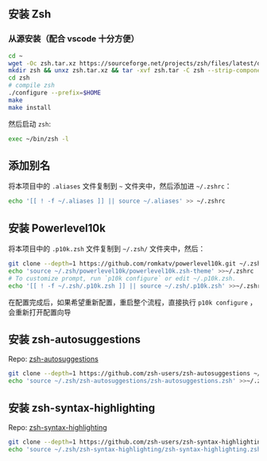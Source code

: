 ## 安装 Zsh

### 从源安装（配合 vscode 十分方便）

```bash
cd ~
wget -Oc zsh.tar.xz https://sourceforge.net/projects/zsh/files/latest/download
mkdir zsh && unxz zsh.tar.xz && tar -xvf zsh.tar -C zsh --strip-components 1
cd zsh
# compile zsh
./configure --prefix=$HOME
make
make install
```

然后启动 `zsh`:

```bash
exec ~/bin/zsh -l
```

## 添加别名

将本项目中的 `.aliases` 文件复制到 `~` 文件夹中，然后添加进 `~/.zshrc`：

```bash
echo '[[ ! -f ~/.aliases ]] || source ~/.aliases' >> ~/.zshrc
```

## 安装 Powerlevel10k

将本项目中的 `.p10k.zsh` 文件复制到 `~/.zsh/` 文件夹中，然后：

```bash
git clone --depth=1 https://github.com/romkatv/powerlevel10k.git ~/.zsh/powerlevel10k
echo 'source ~/.zsh/powerlevel10k/powerlevel10k.zsh-theme' >>~/.zshrc
# To customize prompt, run `p10k configure` or edit ~/.p10k.zsh.
echo '[[ ! -f ~/.zsh/.p10k.zsh ]] || source ~/.zsh/.p10k.zsh' >>~/.zshrc
```

在配置完成后，如果希望重新配置，重启整个流程，直接执行 `p10k configure` ，会重新打开配置向导

## 安装 zsh-autosuggestions

Repo: [zsh-autosuggestions](https://github.com/zsh-users/zsh-autosuggestions)

```bash
git clone --depth=1 https://github.com/zsh-users/zsh-autosuggestions ~/.zsh/zsh-autosuggestions
echo 'source ~/.zsh/zsh-autosuggestions/zsh-autosuggestions.zsh' >>~/.zshrc
```

## 安装 zsh-syntax-highlighting

Repo: [zsh-syntax-highlighting](https://github.com/zsh-users/zsh-syntax-highlighting)

```bash
git clone --depth=1 https://github.com/zsh-users/zsh-syntax-highlighting.git ~/.zsh/zsh-syntax-highlighting
echo 'source ~/.zsh/zsh-syntax-highlighting/zsh-syntax-highlighting.zsh' >>~/.zshrc
```
